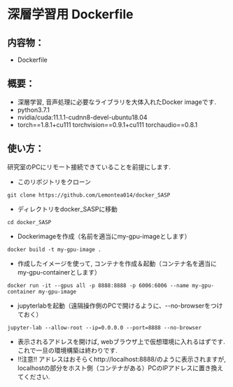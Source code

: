 # 深層学習用 Dockerfile
## 内容物：
- Dockerfile
## 概要：
- 深層学習, 音声処理に必要なライブラリを大体入れたDocker imageです.
- python3.7.1
- nvidia/cuda:11.1.1-cudnn8-devel-ubuntu18.04
- torch==1.8.1+cu111 torchvision==0.9.1+cu111 torchaudio==0.8.1
## 使い方：
研究室のPCにリモート接続できていることを前提にします.
- このリポジトリをクローン
```
git clone https://github.com/Lemontea014/docker_SASP
```
- ディレクトリをdocker_SASPに移動
```
cd docker_SASP
```
- Dockerimageを作成（名前を適当にmy-gpu-imageとします）
```
docker build -t my-gpu-image .
```
- 作成したイメージを使って, コンテナを作成＆起動（コンテナ名を適当にmy-gpu-containerとします）
```
docker run -it --gpus all -p 8888:8888 -p 6006:6006 --name my-gpu-container my-gpu-image
```
- jupyterlabを起動（遠隔操作側のPCで開けるように、--no-browserをつけておく）
```
jupyter-lab --allow-root --ip=0.0.0.0 --port=8888 --no-browser
```
- 表示されるアドレスを開けば, webブラウザ上で仮想環境に入れるはずです. これで一旦の環境構築は終わりです.
- !!注意!! アドレスはおそらくhttp://localhost:8888/のように表示されますが, localhostの部分をホスト側（コンテナがある）PCのIPアドレスに置き換えてください.
